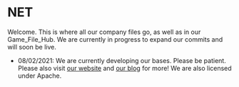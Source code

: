 # NET
Welcome. This is where all our company files go, as well as in our Game_File_Hub. We are currently in progress to expand our commits and will soon be live.

* 08/02/2021: We are currently developing our bases. Please be patient. Please also visit [our website](https://netfruittechnologies.wordpress.com) and [our blog](https://netfruittechnologies.blogspot.com) for more! We are also licensed under Apache.
